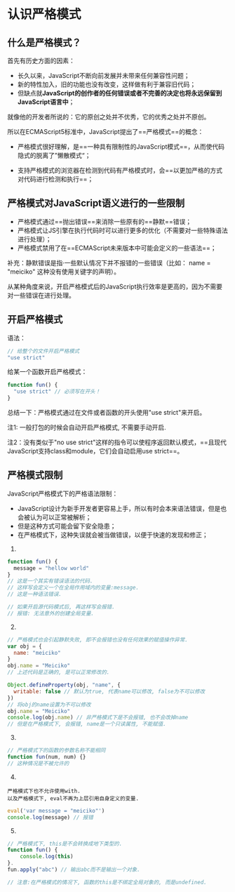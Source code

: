 # 认识严格模式

## 什么是严格模式？

首先有历史方面的因素：

- 长久以来，JavaScript不断向前发展并未带来任何兼容性问题；
- 新的特性加入，旧的功能也没有改变，这样做有利于兼容旧代码；
- 但缺点就**JavaScript的创作者的任何错误或者不完善的决定也将永远保留到JavaScript语言中**；

就像他的开发者所说的：它的原创之处并不优秀，它的优秀之处并不原创。

所以在ECMAScript5标准中，JavaScript提出了==严格模式==的概念：

- 严格模式很好理解，是==一种具有限制性的JavaScript模式==，从而使代码隐式的脱离了”懒散模式“；

- 支持严格模式的浏览器在检测到代码有严格模式时，会==以更加严格的方式对代码进行检测和执行==；

  

## 严格模式对JavaScript语义进行的一些限制

- 严格模式通过==抛出错误==来消除一些原有的==静默==错误；
- 严格模式让JS引擎在执行代码时可以进行更多的优化（不需要对一些特殊语法进行处理）；
- 严格模式禁用了在==ECMAScript未来版本中可能会定义的一些语法==；

补充：静默错误是指·一些默认情况下并不报错的一些错误（比如： name = "meiciko" 这种没有使用关键字的声明）。

从某种角度来说，开启严格模式后的JavaScript执行效率是更高的，因为不需要对一些错误在进行处理。



## 开启严格模式

语法：

```javascript
// 给整个的文件开启严格模式
"use strict"
```



给某一个函数开启严格模式：

```JavaScript
function fun() {
  "use strict" // 必须写在开头！
}
```

总结一下：严格模式通过在文件或者函数的开头使用"use strict"来开启。

注1:  一般打包的时候会自动开启严格模式, 不需要手动开启.

注2：没有类似于"no use strict"这样的指令可以使程序返回默认模式，==且现代JavaScript支持class和module，它们会自动启用use strict==。



## 严格模式限制

JavaScript严格模式下的严格语法限制：

- JavaScript设计为新手开发者更容易上手，所以有时会本来语法错误，但是也会被认为可以正常被解析；
- 但是这种方式可能会留下安全隐患；
- 在严格模式下，这种失误就会被当做错误，以便于快速的发现和修正；

1.

```JavaScript
function fun() {
  message = "hellow world"
}
// 这是一个其实有错误语法的代码.
// 这样写会定义一个在全局作用域内的变量:message.
// 这是一种语法错误.
```

```JavaScript
// 如果开启源代码模式后, 再这样写会报错.
// 报错: 无法意外的创建全局变量.
```

2.

```JavaScript
// 严格模式也会引起静默失败, 即不会报错也没有任何效果的赋值操作异常.
var obj = {
  name: "meiciko"
}
obj.name = "Meiciko"
// 上述代码是正确的, 是可以正常修改的.
```

```JavaScript
Object.defineProperty(obj, "name", {
  writable: false // 默认为true, 代表name可以修改, false为不可以修改
})
// 将obj的name设置为不可以修改
obj.name = "Meiciko"
console.log(obj.name) // 非严格模式下是不会报错, 也不会改掉name
// 但是在严格模式下, 会报错, name是一个只读属性, 不能赋值.
```

3.

```JavaScript
// 严格模式下的函数的参数名称不能相同
function fun(num, num) {} 
// 这种情况是不被允许的
```

4.

```
严格模式下也不允许使用with.
以及严格模式下, eval不再为上层引用自身定义的变量.
```

```JavaScript
eval('var message = "meiciko"')
console.log(message) // 报错
```

5.

```javascript
// 严格模式下, this是不会转换成地下类型的.
function fun() {
	console.log(this)
}.
fun.apply("abc") // 输出abc而不是输出一个对象.

// 注意:在严格模式的情况下, 函数的this是不绑定全局对象的, 而是undefined.
```

